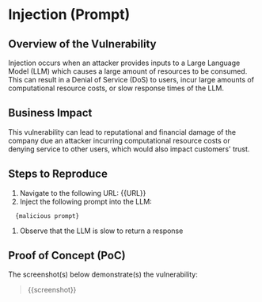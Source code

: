# Injection (Prompt)

## Overview of the Vulnerability

Injection occurs when an attacker provides inputs to a Large Language Model (LLM) which causes a large amount of resources to be consumed. This can result in a Denial of Service (DoS) to users, incur large amounts of computational resource costs, or slow response times of the LLM.

## Business Impact

This vulnerability can lead to reputational and financial damage of the company due an attacker incurring computational resource costs or denying service to other users, which would also impact customers' trust.

## Steps to Reproduce

1. Navigate to the following URL: {{URL}}
1. Inject the following prompt into the LLM:

```prompt
  {malicious prompt}
```

1. Observe that the LLM is slow to return a response

## Proof of Concept (PoC)

The screenshot(s) below demonstrate(s) the vulnerability:
>
> {{screenshot}}
